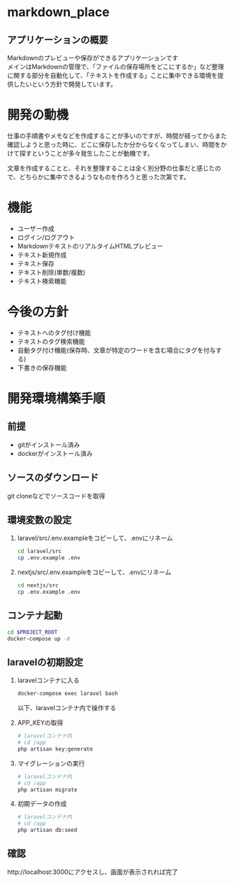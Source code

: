 # markdown_place
## アプリケーションの概要
Markdownのプレビューや保存ができるアプリケーションです  
メインはMarkdownの管理で、「ファイルの保存場所をどこにするか」など整理に関する部分を自動化して、「テキストを作成する」ことに集中できる環境を提供したいという方針で開発しています。

# 開発の動機
仕事の手順書やメモなどを作成することが多いのですが、時間が経ってからまた確認しようと思った時に、どこに保存したか分からなくなってしまい、時間をかけて探すということが多々発生したことが動機です。

文章を作成することと、それを整理することは全く別分野の仕事だと感じたので、どちらかに集中できるようなものを作ろうと思った次第です。

# 機能
- ユーザー作成
- ログイン/ログアウト
- MarkdownテキストのリアルタイムHTMLプレビュー
- テキスト新規作成
- テキスト保存
- テキスト削除(単数/複数)
- テキスト検索機能

# 今後の方針
- テキストへのタグ付け機能
- テキストのタグ検索機能
- 自動タグ付け機能(保存時、文章が特定のワードを含む場合にタグを付与する)
- 下書きの保存機能

# 開発環境構築手順
## 前提
- gitがインストール済み
- dockerがインストール済み
## ソースのダウンロード
git cloneなどでソースコードを取得

## 環境変数の設定
1. laravel/src/.env.exampleをコピーして、.envにリネーム
    ~~~bash
    cd laravel/src
    cp .env.example .env
    ~~~
1. nextjs/src/.env.exampleをコピーして、.envにリネーム
    ~~~bash
    cd nextjs/src
    cp .env.example .env
    ~~~
## コンテナ起動
~~~bash
cd $PROJECT_ROOT
docker-compose up -d
~~~
## laravelの初期設定
1. laravelコンテナに入る
    ~~~bash
    docker-compose exec laravel bash
    ~~~
    以下、laravelコンテナ内で操作する

1. APP_KEYの取得
    ~~~bash
    # laravelコンテナ内
    # cd /app
    php artisan key:generate
    ~~~
1. マイグレーションの実行
    ~~~bash
    # laravelコンテナ内
    # cd /app
    php artisan migrate
    ~~~
1. 初期データの作成
    ~~~bash
    # laravelコンテナ内
    # cd /app
    php artisan db:seed
    ~~~

## 確認
http://localhost:3000にアクセスし、画面が表示されれば完了